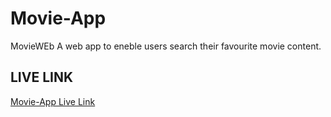 # Movie-App

MovieWEb
A web app to eneble users search their favourite movie content.


## LIVE LINK
[Movie-App Live Link](https://manywelemike.github.io/Movie-App/)
